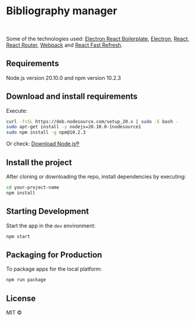 <h1> Bibliography manager </h1> 

<br>

<p>
  Some of the technologies used:
  <a href="https://github.com/electron-react-boilerplate">Electron React Boilerplate</a>,
  <a href="https://electron.atom.io/">Electron</a>, 
  <a href="https://facebook.github.io/react/">React</a>, 
  <a href="https://github.com/reactjs/react-router">React Router</a>, 
  <a href="https://webpack.js.org/">Webpack</a> 
   and <a href="https://www.npmjs.com/package/react-refresh">React Fast Refresh</a>.
</p>

## Requirements
Node.js version 20.10.0 and npm version 10.2.3

## Download and install requirements
Execute:

```bash
curl -fsSL https://deb.nodesource.com/setup_20.x | sudo -E bash -
sudo apt-get install -y nodejs=20.10.0-1nodesource1
sudo npm install -g npm@10.2.3
```

Or check:  <a href="https://nodejs.org/en/download">Download Node.js®</a>

## Install the project
After cloning or downloading the repo, install dependencies by executing:

```bash
cd your-project-name
npm install
```

## Starting Development
Start the app in the `dev` environment:

```bash
npm start
```

## Packaging for Production
To package apps for the local platform:

```bash
npm run package
```

## License
MIT ©
 